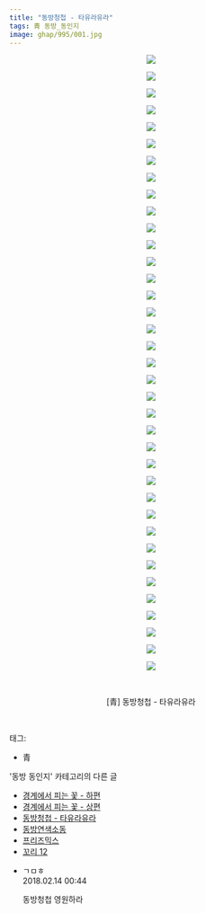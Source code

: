 ```yaml
---
title: "동방청첩 - 타유라유라"
tags: 青 동방_동인지
image: ghap/995/001.jpg
---
```

<div class="article">
<p style="text-align: center; clear: none; float: none;"><img src="{{ site.nasurl }}/ghap/995/001.jpg"/></p>
<p style="text-align: center; clear: none; float: none;"><img src="{{ site.nasurl }}/ghap/995/002.jpg"/></p>
<p style="text-align: center; clear: none; float: none;"><img src="{{ site.nasurl }}/ghap/995/003.jpg"/></p>
<p style="text-align: center; clear: none; float: none;"><img src="{{ site.nasurl }}/ghap/995/004.jpg"/></p>
<p style="text-align: center; clear: none; float: none;"><img src="{{ site.nasurl }}/ghap/995/005.jpg"/></p>
<p style="text-align: center; clear: none; float: none;"><img src="{{ site.nasurl }}/ghap/995/006.jpg"/></p>
<p style="text-align: center; clear: none; float: none;"><img src="{{ site.nasurl }}/ghap/995/007.jpg"/></p>
<p style="text-align: center; clear: none; float: none;"><img src="{{ site.nasurl }}/ghap/995/008.jpg"/></p>
<p style="text-align: center; clear: none; float: none;"><img src="{{ site.nasurl }}/ghap/995/009.jpg"/></p>
<p style="text-align: center; clear: none; float: none;"><img src="{{ site.nasurl }}/ghap/995/010.jpg"/></p>
<p style="text-align: center; clear: none; float: none;"><img src="{{ site.nasurl }}/ghap/995/011.jpg"/></p>
<p style="text-align: center; clear: none; float: none;"><img src="{{ site.nasurl }}/ghap/995/012.jpg"/></p>
<p style="text-align: center; clear: none; float: none;"><img src="{{ site.nasurl }}/ghap/995/013.jpg"/></p>
<p style="text-align: center; clear: none; float: none;"><img src="{{ site.nasurl }}/ghap/995/014.jpg"/></p>
<p style="text-align: center; clear: none; float: none;"><img src="{{ site.nasurl }}/ghap/995/015.jpg"/></p>
<p style="text-align: center; clear: none; float: none;"><img src="{{ site.nasurl }}/ghap/995/016.jpg"/></p>
<p style="text-align: center; clear: none; float: none;"><img src="{{ site.nasurl }}/ghap/995/017.jpg"/></p>
<p style="text-align: center; clear: none; float: none;"><img src="{{ site.nasurl }}/ghap/995/018.jpg"/></p>
<p style="text-align: center; clear: none; float: none;"><img src="{{ site.nasurl }}/ghap/995/019.jpg"/></p>
<p style="text-align: center; clear: none; float: none;"><img src="{{ site.nasurl }}/ghap/995/020.jpg"/></p>
<p style="text-align: center; clear: none; float: none;"><img src="{{ site.nasurl }}/ghap/995/021.jpg"/></p>
<p style="text-align: center; clear: none; float: none;"><img src="{{ site.nasurl }}/ghap/995/022.jpg"/></p>
<p style="text-align: center; clear: none; float: none;"><img src="{{ site.nasurl }}/ghap/995/023.jpg"/></p>
<p style="text-align: center; clear: none; float: none;"><img src="{{ site.nasurl }}/ghap/995/024.jpg"/></p>
<p style="text-align: center; clear: none; float: none;"><img src="{{ site.nasurl }}/ghap/995/025.jpg"/></p>
<p style="text-align: center; clear: none; float: none;"><img src="{{ site.nasurl }}/ghap/995/026.jpg"/></p>
<p style="text-align: center; clear: none; float: none;"><img src="{{ site.nasurl }}/ghap/995/027.jpg"/></p>
<p style="text-align: center; clear: none; float: none;"><img src="{{ site.nasurl }}/ghap/995/028.jpg"/></p>
<p style="text-align: center; clear: none; float: none;"><img src="{{ site.nasurl }}/ghap/995/029.jpg"/></p>
<p style="text-align: center; clear: none; float: none;"><img src="{{ site.nasurl }}/ghap/995/030.jpg"/></p>
<p style="text-align: center; clear: none; float: none;"><img src="{{ site.nasurl }}/ghap/995/031.jpg"/></p>
<p style="text-align: center; clear: none; float: none;"><img src="{{ site.nasurl }}/ghap/995/032.jpg"/></p>
<p style="text-align: center; clear: none; float: none;"><img src="{{ site.nasurl }}/ghap/995/033.jpg"/></p>
<p style="text-align: center; clear: none; float: none;"><img src="{{ site.nasurl }}/ghap/995/034.jpg"/></p>
<p style="text-align: center; clear: none; float: none;"><img src="{{ site.nasurl }}/ghap/995/035.jpg"/></p>
<p style="text-align: center; clear: none; float: none;"><img src="{{ site.nasurl }}/ghap/995/036.jpg"/></p>
<p style="text-align: center; clear: none; float: none;"><img src="{{ site.nasurl }}/ghap/995/037.jpg"/></p>
<p style="text-align: center; clear: none; float: none;"><br/></p>
<p style="text-align: center; clear: none; float: none;">[青] 동방청첩 - 타유라유라</p>
<p><br/></p>
</div><div class="tagTrail">
<p>태그: </p>
<ul>
<li>青</li>
</ul>
</div><div class="another">
<p>'동방 동인지' 카테고리의 다른 글</p>
<ul>
<li><a href="/2016-07-21-ghap_998">경계에서 피는 꽃 - 하편</a></li>
<li><a href="/2016-07-21-ghap_997">경계에서 피는 꽃 - 상편</a></li>
<li><a href="/2016-07-21-ghap_995">동방청첩 - 타유라유라</a></li>
<li><a href="/2016-07-21-ghap_994">동방연색소동</a></li>
<li><a href="/2016-07-21-ghap_992">프리즈믹스</a></li>
<li><a href="/2016-07-21-ghap_991">꼬리 12</a></li>
</ul>
</div><div class="cb_module cb_fluid">
<div class="cb_wrt cb_profile">
<div class="comment">
<ul>
<li class="cb_thumb_off" id="comment15199223">
<div class="cb_comment_area">
<div class="cb_info_area">
<div class="cb_section">
<span class="cb_nick_name">ㄱㅁㅎ</span>
</div>
<div class="cb_section">
<span class="cb_date">2018.02.14 00:44 </span>
</div>
</div>
<div class="cb_dsc_comment">
<p class="cb_dsc">
											동방청첩 영원하라
										</p>
</div>
</div></li>
</ul>
</div>
</div><!-- commentList close -->
</div>